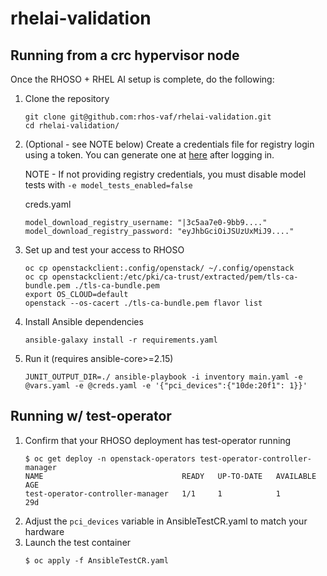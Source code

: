 # rhelai-validation

## Running from a crc hypervisor node
Once the RHOSO + RHEL AI setup is complete, do the following:

1. Clone the repository
    ```
    git clone git@github.com:rhos-vaf/rhelai-validation.git
    cd rhelai-validation/
    ```
1. (Optional - see NOTE below) Create a credentials file for registry login using a token. You can generate one at [here](https://access.redhat.com/terms-based-registry/) after logging in.

    NOTE - If not providing registry credentials, you must disable model tests with `-e model_tests_enabled=false`

    creds.yaml
    ```
    model_download_registry_username: "|3c5aa7e0-9bb9...."
    model_download_registry_password: "eyJhbGciOiJSUzUxMiJ9...."
    ```
1. Set up and test your access to RHOSO
    ```
    oc cp openstackclient:.config/openstack/ ~/.config/openstack
    oc cp openstackclient:/etc/pki/ca-trust/extracted/pem/tls-ca-bundle.pem ./tls-ca-bundle.pem
    export OS_CLOUD=default
    openstack --os-cacert ./tls-ca-bundle.pem flavor list
    ```
1. Install Ansible dependencies
    ```
    ansible-galaxy install -r requirements.yaml
    ```
1. Run it (requires ansible-core>=2.15)
    ```
    JUNIT_OUTPUT_DIR=./ ansible-playbook -i inventory main.yaml -e @vars.yaml -e @creds.yaml -e '{"pci_devices":{"10de:20f1": 1}}'
    ```

## Running w/ test-operator

1. Confirm that your RHOSO deployment has test-operator running
    ```
    $ oc get deploy -n openstack-operators test-operator-controller-manager
    NAME                               READY   UP-TO-DATE   AVAILABLE   AGE
    test-operator-controller-manager   1/1     1            1           29d
    ```
1. Adjust the `pci_devices` variable in AnsibleTestCR.yaml to match your hardware
1. Launch the test container
    ```
    $ oc apply -f AnsibleTestCR.yaml
    ```
